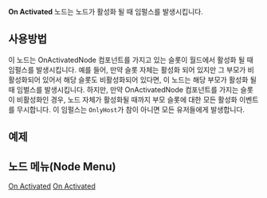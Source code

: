 <languages></languages>

**On Activated** 노드는 노드가 활성화 될 때 임펄스를 발생시킵니다.

## 사용방법

이 노드는 OnActivatedNode 컴포넌트를 가지고 있는 슬롯이 월드에서 활성화
될 때 임펄스를 발생시킵니다. 예를 들어, 만약 슬롯 자체는 활성화 되어
있지만 그 부모가 비활성화되어 있어서 해당 슬롯도 비활성화되어 있다면, 이
노드는 해당 부모가 활성화 될 때 임벌스를 발생시킵니다. 하지만, 만약
OnActivatedNode 컴포넌트를 가지는 슬롯이 비활성화인 경우, 노드 자체가
활성화될 때까지 부모 슬롯에 대한 모든 활성화 이벤트를 무시합니다. 이
임펄스는 `OnlyHost`가 참이 아니면 모든 유저들에게 발생합니다.

## 예제

## 노드 메뉴(Node Menu)

[On Activated](Category:Protoflux{{#translation:}} "wikilink") [On
Activated](Category:Protoflux:Flow:Events{{#translation:}} "wikilink")